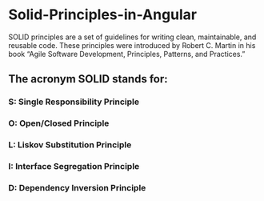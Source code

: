 # Solid-Principles-in-Angular


SOLID principles are a set of guidelines for writing clean, maintainable, and reusable code. These principles were introduced by Robert C. Martin in his book “Agile Software Development, Principles, Patterns, and Practices.”

## The acronym SOLID stands for:

### S: Single Responsibility Principle

### O: Open/Closed Principle

### L: Liskov Substitution Principle

### I: Interface Segregation Principle

### D: Dependency Inversion Principle
